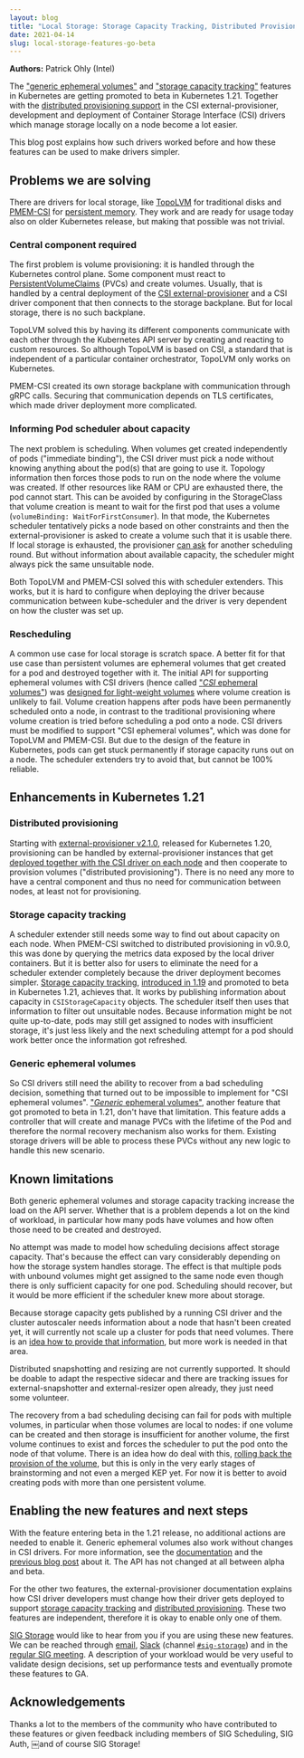 ```yaml
---
layout: blog
title: "Local Storage: Storage Capacity Tracking, Distributed Provisioning and Generic Ephemeral Volumes hit Beta"
date: 2021-04-14
slug: local-storage-features-go-beta
---
```


 **Authors:** Patrick Ohly (Intel)

The ["generic ephemeral
volumes"](/docs/concepts/storage/ephemeral-volumes/#generic-ephemeral-volumes)
and ["storage capacity
tracking"](/docs/concepts/storage/storage-capacity/)
features in Kubernetes are getting promoted to beta in Kubernetes
1.21. Together with the [distributed provisioning
support](https://github.com/kubernetes-csi/external-provisioner#deployment-on-each-node)
in the CSI external-provisioner, development and deployment of
Container Storage Interface (CSI) drivers which manage storage locally
on a node become a lot easier.

This blog post explains how such drivers worked before and how these
features can be used to make drivers simpler.

## Problems we are solving

There are drivers for local storage, like
[TopoLVM](https://github.com/cybozu-go/topolvm) for traditional disks
and [PMEM-CSI](https://intel.github.io/pmem-csi/latest/README.html)
for [persistent memory](https://pmem.io/). They work and are ready for
usage today also on older Kubernetes release, but making that possible
was not trivial.

### Central component required

The first problem is volume provisioning: it is handled through the
Kubernetes control plane. Some component must react to
[PersistentVolumeClaims](/docs/concepts/storage/persistent-volumes/#persistentvolumeclaims)
(PVCs)
and create volumes. Usually, that is handled by a central deployment
of the [CSI
external-provisioner](https://kubernetes-csi.github.io/docs/external-provisioner.html)
and a CSI driver component that then connects to the storage
backplane. But for local storage, there is no such backplane.

TopoLVM solved this by having its different components communicate
with each other through the Kubernetes API server by creating and
reacting to custom resources. So although TopoLVM is based on CSI, a
standard that is independent of a particular container orchestrator,
TopoLVM only works on Kubernetes.

PMEM-CSI created its own storage backplane with communication through
gRPC calls. Securing that communication depends on TLS certificates,
which made driver deployment more complicated.

### Informing Pod scheduler about capacity

The next problem is scheduling. When volumes get created independently
of pods ("immediate binding"), the CSI driver must pick a node without
knowing anything about the pod(s) that are going to use it. Topology
information then forces those pods to run on the node where the volume
was created. If other resources like RAM or CPU are exhausted there,
the pod cannot start. This can be avoided by configuring in the
StorageClass that volume creation is meant to wait for the first pod
that uses a volume (`volumeBinding: WaitForFirstConsumer`). In that
mode, the Kubernetes scheduler tentatively picks a node based on other
constraints and then the external-provisioner is asked to create a
volume such that it is usable there. If local storage is exhausted,
the provisioner [can
ask](https://github.com/kubernetes-csi/external-provisioner/blob/master/doc/design.md)
for another scheduling round. But without information about available
capacity, the scheduler might always pick the same unsuitable node.

Both TopoLVM and PMEM-CSI solved this with scheduler extenders. This
works, but it is hard to configure when deploying the driver because
communication between kube-scheduler and the driver is very dependent
on how the cluster was set up.

### Rescheduling

A common use case for local storage is scratch space. A better fit for
that use case than persistent volumes are ephemeral volumes that get
created for a pod and destroyed together with it. The initial API for
supporting ephemeral volumes with CSI drivers (hence called ["*CSI*
ephemeral
volumes"](/docs/concepts/storage/ephemeral-volumes/#csi-ephemeral-volumes))
was [designed for light-weight
volumes](https://github.com/kubernetes/enhancements/blob/master/keps/sig-storage/20190122-csi-inline-volumes.md)
where volume creation is unlikely to fail. Volume creation happens
after pods have been permanently scheduled onto a node, in contrast to
the traditional provisioning where volume creation is tried before
scheduling a pod onto a node. CSI drivers must be modified to support
"CSI ephemeral volumes", which was done for TopoLVM and PMEM-CSI. But
due to the design of the feature in Kubernetes, pods can get stuck
permanently if storage capacity runs out on a node. The scheduler
extenders try to avoid that, but cannot be 100% reliable.

## Enhancements in Kubernetes 1.21

### Distributed provisioning

Starting with [external-provisioner
v2.1.0](https://github.com/kubernetes-csi/external-provisioner/releases/tag/v2.1.0),
released for Kubernetes 1.20, provisioning can be handled by
external-provisioner instances that get [deployed together with the
CSI driver on each
node](https://github.com/kubernetes-csi/external-provisioner#deployment-on-each-node)
and then cooperate to provision volumes ("distributed
provisioning"). There is no need any more to have a central component
and thus no need for communication between nodes, at least not for
provisioning.

### Storage capacity tracking

A scheduler extender still needs some way to find out about capacity
on each node. When PMEM-CSI switched to distributed provisioning in
v0.9.0, this was done by querying the metrics data exposed by the
local driver containers. But it is better also for users to eliminate
the need for a scheduler extender completely because the driver
deployment becomes simpler. [Storage capacity
tracking](/docs/concepts/storage/storage-capacity/), [introduced in
1.19](https://kubernetes.io/blog/2020/09/01/ephemeral-volumes-with-storage-capacity-tracking/)
and promoted to beta in Kubernetes 1.21, achieves that. It works by
publishing information about capacity in `CSIStorageCapacity`
objects. The scheduler itself then uses that information to filter out
unsuitable nodes. Because information might be not quite up-to-date,
pods may still get assigned to nodes with insufficient storage, it's
just less likely and the next scheduling attempt for a pod should work
better once the information got refreshed.

### Generic ephemeral volumes

So CSI drivers still need the ability to recover from a bad scheduling
decision, something that turned out to be impossible to implement for
"CSI ephemeral volumes". ["*Generic* ephemeral
volumes"](https://kubernetes.io/docs/concepts/storage/ephemeral-volumes/#generic-ephemeral-volumes),
another feature that got promoted to beta in 1.21, don't have that
limitation. This feature adds a controller that will create and manage
PVCs with the lifetime of the Pod and therefore the normal recovery
mechanism also works for them. Existing storage drivers will be able
to process these PVCs without any new logic to handle this new
scenario.

## Known limitations

Both generic ephemeral volumes and storage capacity tracking increase
the load on the API server. Whether that is a problem depends a lot on
the kind of workload, in particular how many pods have volumes and how
often those need to be created and destroyed.

No attempt was made to model how scheduling decisions affect storage
capacity. That's because the effect can vary considerably depending on
how the storage system handles storage. The effect is that multiple
pods with unbound volumes might get assigned to the same node even
though there is only sufficient capacity for one pod. Scheduling
should recover, but it would be more efficient if the scheduler knew
more about storage.

Because storage capacity gets published by a running CSI driver and
the cluster autoscaler needs information about a node that hasn't been
created yet, it will currently not scale up a cluster for pods that
need volumes. There is an [idea how to provide that
information](https://github.com/kubernetes/autoscaler/pull/3887), but
more work is needed in that area.

Distributed snapshotting and resizing are not currently supported. It
should be doable to adapt the respective sidecar and there are
tracking issues for external-snapshotter and external-resizer open
already, they just need some volunteer.

The recovery from a bad scheduling decising can fail for pods with
multiple volumes, in particular when those volumes are local to nodes:
if one volume can be created and then storage is insufficient for
another volume, the first volume continues to exist and forces the
scheduler to put the pod onto the node of that volume. There is an
idea how do deal with this, [rolling back the provision of the
volume](https://github.com/kubernetes/enhancements/pull/1703), but
this is only in the very early stages of brainstorming and not even a
merged KEP yet. For now it is better to avoid creating pods with more
than one persistent volume.

## Enabling the new features and next steps

With the feature entering beta in the 1.21 release, no additional actions are needed to enable it. Generic
ephemeral volumes also work without changes in CSI drivers. For more
information, see the
[documentation](/docs/concepts/storage/ephemeral-volumes/#generic-ephemeral-volumes)
and the [previous blog
post](/blog/2020/09/01/ephemeral-volumes-with-storage-capacity-tracking/)
about it. The API has not changed at all between alpha and beta.

For the other two features, the external-provisioner documentation
explains how CSI driver developers must change how their driver gets
deployed to support [storage capacity
tracking](https://github.com/kubernetes-csi/external-provisioner#capacity-support)
and [distributed
provisioning](https://github.com/kubernetes-csi/external-provisioner#deployment-on-each-node).
These two features are independent, therefore it is okay to enable
only one of them.

[SIG
Storage](https://github.com/kubernetes/community/tree/master/sig-storage)
would like to hear from you if you are using these new features. We
can be reached through
[email](https://groups.google.com/forum/#!forum/kubernetes-sig-storage),
[Slack](https://slack.k8s.io/) (channel [`#sig-storage`](https://kubernetes.slack.com/messages/sig-storage)) and in the
[regular SIG
meeting](https://github.com/kubernetes/community/tree/master/sig-storage#meeting).
A description of your workload would be very useful to validate design
decisions, set up performance tests and eventually promote these
features to GA.

## Acknowledgements

Thanks a lot to the members of the community who have contributed to these
features or given feedback including members of SIG Scheduling, SIG Auth,
￼and of course SIG Storage!
